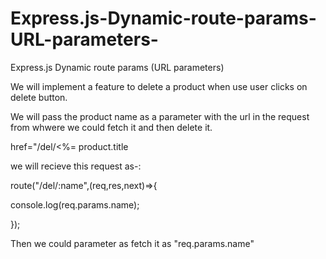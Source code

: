 # Express.js-Dynamic-route-params-URL-parameters-
Express.js Dynamic route params (URL parameters)


We will implement a feature to delete a product when use user clicks on delete button.

We will pass the product name as a parameter with the url in the request from whwere we could fetch it and then delete it.

href="/del/<%= product.title 

we will recieve this request as-: 

route("/del/:name",(req,res,next)=>{

  console.log(req.params.name);
  
});

Then we could parameter as fetch it as "req.params.name"
